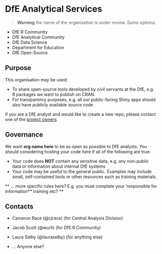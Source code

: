 # DfE Analytical Services

> **Warning** the name of the organisation is under review. Some options:
* DfE R Community
* DfE Analytical Community
* DfE Data Science
* Department for Education
* DfE Open-Source

## Purpose
This organisation may be used:

* To share open-source tools developed by civil servants at the DfE, e.g. 
  R packages we want to publish on CRAN.
* For transparency purposes, e.g. all our public-facing Shiny apps should
  also have publicly available source code

If you are a DfE analyst and would like to create a new repo, please contact
one of the [project owners](#contacts)

## Governance
We want **org name here** to be as open as possible to DfE analysts. You 
should considering hosting your code here if all of the following are true:

* Your code does **NOT** contain any sensitive data, e.g. any non-public data
  or information about internal DfE systems
* Your code may be useful to the general public. Examples may include small,
  self-contained tools or other resources such as training materials.

** ... more specific rules here? E.g. you must complete your 'responsible for 
information** training etc? **

## Contacts

* Cameron Race (@cjrace) (for Central Analysis Division)
* Jacob Scott (@wurli) (for DfE R Community)
* Laura Selby (@lauraselby) (for anything else)

* ... Anyone else?
